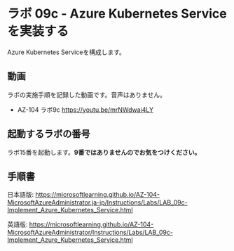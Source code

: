 # ラボ 09c - Azure Kubernetes Service を実装する

Azure Kubernetes Serviceを構成します。

## 動画

ラボの実施手順を記録した動画です。音声はありません。

- AZ-104 ラボ9c https://youtu.be/mrNWdwai4LY


## 起動するラボの番号

ラボ15番を起動します。**9番ではありませんのでお気をつけください。**

## 手順書

日本語版:
https://microsoftlearning.github.io/AZ-104-MicrosoftAzureAdministrator.ja-jp/Instructions/Labs/LAB_09c-Implement_Azure_Kubernetes_Service.html

英語版:
https://microsoftlearning.github.io/AZ-104-MicrosoftAzureAdministrator/Instructions/Labs/LAB_09c-Implement_Azure_Kubernetes_Service.html
